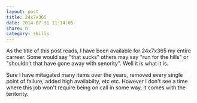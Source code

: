 ```yaml
---
layout: post
title: 24x7x365
date: 2014-07-31 11:14:05
share: n
category: skills
---
```


As the title of this post reads, I have been available for 24x7x365 my entire carreer. Some would say "that sucks" others
may say "run for the hills" or "shouldn't that have gone away with senority". Well it is what it is.

Sure I have mitagated many items over the  years, removed every single point of failure, added high availabilty, etc etc.
However I don't see a time where this job won't require being on call in some way, it comes with the teritority.
